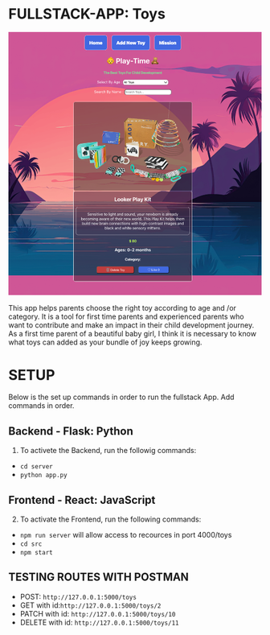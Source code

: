 # FULLSTACK-APP: Toys

![app preview image](Toys_App.png)

This app helps parents choose the right toy according to age and /or category. It is a tool for first time parents and experienced parents who want to contribute and make an impact in their child development journey. As a first time parent of a beautiful baby girl, I think it is necessary to know what toys can added as your bundle of joy keeps growing. 
# SETUP
Below is the set up commands in order to run the fullstack App. Add commands in order.
## Backend - Flask: Python
1. To activete the Backend, run the followig commands:

- `cd server`
- `python app.py`

## Frontend - React: JavaScript
2. To activate the Frontend, run the following commands:
- `npm run server` will allow access to recources in port 4000/toys
- `cd src`
- `npm start`

## TESTING ROUTES WITH POSTMAN 

- POST: `http://127.0.0.1:5000/toys`
- GET with id:`http://127.0.0.1:5000/toys/2`
- PATCH with id: `http://127.0.0.1:5000/toys/10`
- DELETE with id: `http://127.0.0.1:5000/toys/11`

